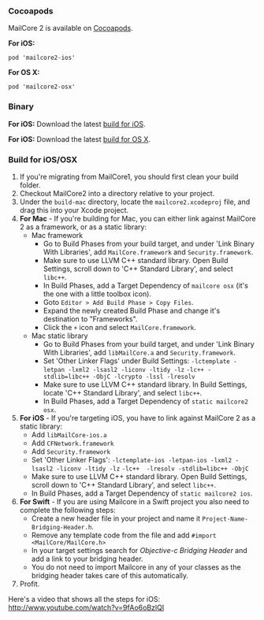 ### Cocoapods ###

MailCore 2 is available on [Cocoapods](http://cocoapods.org/).

**For iOS:**
```
pod 'mailcore2-ios'
```

**For OS X:**
```
pod 'mailcore2-osx'
```

### Binary ###

**For iOS:**
Download the latest [build for iOS](http://d.etpan.org/mailcore2-deps/mailcore2-ios/).

**For iOS:**
Download the latest [build for OS X](http://d.etpan.org/mailcore2-deps/mailcore2-osx/).

### Build for iOS/OSX ###

1. If you're migrating from MailCore1, you should first clean your build folder.
2. Checkout MailCore2 into a directory relative to your project.
3. Under the `build-mac` directory, locate the `mailcore2.xcodeproj` file, and drag this into your Xcode project.
4. **For Mac** - If you're building for Mac, you can either link against MailCore 2 as a framework, or as a static library:
    * Mac framework
        - Go to Build Phases from your build target, and under 'Link Binary With Libraries', add `MailCore.framework` and `Security.framework`.
        - Make sure to use LLVM C++ standard library.  Open Build Settings, scroll down to 'C++ Standard Library', and select `libc++`.
        - In Build Phases, add a Target Dependency of `mailcore osx` (it's the one with a little toolbox icon).
        - Goto `Editor > Add Build Phase > Copy Files`.
        - Expand the newly created Build Phase and change it's destination to "Frameworks".
        - Click the `+` icon and select `MailCore.framework`.
    * Mac static library
        - Go to Build Phases from your build target, and under 'Link Binary With Libraries', add `libMailCore.a` and `Security.framework`.
        - Set 'Other Linker Flags' under Build Settings: `-lctemplate -letpan -lxml2 -lsasl2 -liconv -ltidy -lz` `-lc++ -stdlib=libc++ -ObjC -lcrypto -lssl -lresolv`
        - Make sure to use LLVM C++ standard library.  In Build Settings, locate 'C++ Standard Library', and select `libc++`.
        - In Build Phases, add a Target Dependency of `static mailcore2 osx`.
5. **For iOS** - If you're targeting iOS, you have to link against MailCore 2 as a static library:
    * Add `libMailCore-ios.a`
    * Add `CFNetwork.framework`
	* Add `Security.framework`
    * Set 'Other Linker Flags': `-lctemplate-ios -letpan-ios -lxml2 -lsasl2 -liconv -ltidy -lz` `-lc++  -lresolv -stdlib=libc++ -ObjC`
    * Make sure to use LLVM C++ standard library.  Open Build Settings, scroll down to 'C++ Standard Library', and select `libc++`.
    * In Build Phases, add a Target Dependency of `static mailcore2 ios`.
6. **For Swift** - If you are using Mailcore in a Swift project you also need to complete the following steps:
    * Create a new header file in your project and name it ```Project-Name-Bridging-Header.h```.
    * Remove any template code from the file and add ```#import <MailCore/MailCore.h>```
    * In your target settings search for _Objective-c Bridging Header_ and add a link to your bridging header.
    * You do not need to import Mailcore in any of your classes as the bridging header takes care of this automatically.
7. Profit.

Here's a video that shows all the steps for iOS:
http://www.youtube.com/watch?v=9fAo6oBzlQI
